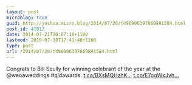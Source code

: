 ```yaml
---
layout: post
microblog: true
guid: http://joshua.micro.blog/2014/07/20/t490996397869891584.html
post_id: 41012
date: 2014-07-21T10:07:18+1100
lastmod: 2019-07-30T17:41:48+1100
type: post
url: /2014/07/20/t490996397869891584.html
---
```

Congrats to Bill Scully for winning celebrant of the year at the @weoaweddings #qldawards. [t.co/BXsMQHzhK...](http://t.co/BXsMQHzhKB) [t.co/E7ogWxJvh...](http://t.co/E7ogWxJvhT)
